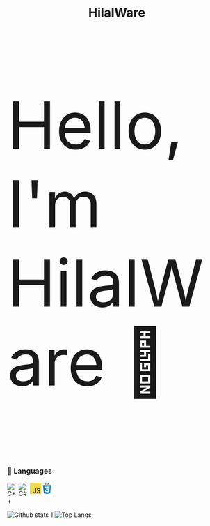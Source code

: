<h1 align="center">HilalWare</h1>




<p style="font-size:150px">Hello, I'm HilalWare 👋</p>



[instagram]: https://www.instagram.com/HilalDownD
[gmail]: mailto:hilallinux@gmail.com



### 🔧 Languages



[<img align="left" alt="C++" width="26px" src="https://camo.githubusercontent.com/efd96dbe821038ffbe57498edb9fa8a5593216f9a0e65bbab6240927289e5f2e/68747470733a2f2f692e68697a6c69726573696d2e636f6d2f736b787a796a6c2e706e67" />][cpp]

[<img align="left" alt="C#" width="26px" src="https://camo.githubusercontent.com/e81239a14497f7af9f486954dd81161f5319e69bd2c6502f11d32bc60fa8e3aa/68747470733a2f2f692e68697a6c69726573696d2e636f6d2f63393536746a362e706e67 " />][csharp]

[<img align="left" alt="Javascript" width="26px" src="https://raw.githubusercontent.com/github/explore/80688e429a7d4ef2fca1e82350fe8e3517d3494d/topics/javascript/javascript.png" />][js]

[<img align="left" alt="Css" width="26px"
src="https://raw.githubusercontent.com/github/explore/80688e429a7d4ef2fca1e82350fe8e3517d3494d/topics/css/css.png" />][css]



<br />


[vsc]: https://code.visualstudio.com/
[cpp]: https://docs.microsoft.com/tr-tr/visualstudio/install/install-visual-studio?view=vs-2022/
[csharp]: https://docs.microsoft.com/tr-tr/visualstudio/install/install-visual-studio?view=vs-2022/
[js]: https://nodejs.org/tr/download/current/
[css]: https://code.visualstudio.com/



<br />
<br />


![Github stats 1](https://github-readme-stats.vercel.app/api?username=HilalWare&show_icons=true&theme=radical)
![Top Langs](https://github-readme-stats.vercel.app/api/top-langs/?username=HilalWare&theme=tokyonight)


